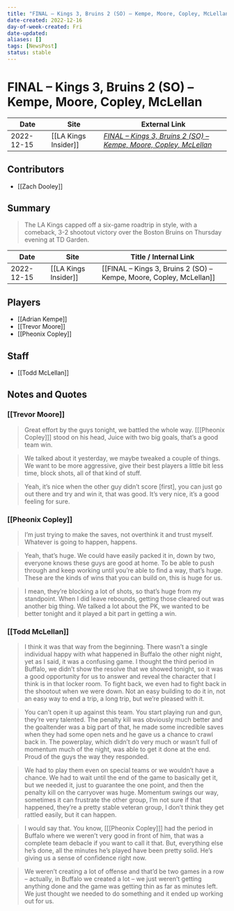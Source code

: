 ```yaml
---
title: "FINAL – Kings 3, Bruins 2 (SO) – Kempe, Moore, Copley, McLellan"
date-created: 2022-12-16
day-of-week-created: Fri
date-updated: 
aliases: []
tags: [NewsPost]
status: stable
---
```


# FINAL – Kings 3, Bruins 2 (SO) – Kempe, Moore, Copley, McLellan

| Date       | Site                 | External Link                                                                                                                                                     |
| ---------- | -------------------- | ----------------------------------------------------------------------------------------------------------------------------------------------------------------- |
| 2022-12-15 | [[LA Kings Insider]] | [*FINAL – Kings 3, Bruins 2 (SO) – Kempe, Moore, Copley, McLellan*](https://lakingsinsider.com/2022/12/15/final-kings-3-bruins-2-so-kempe-moore-copley-mclellan/) |

## Contributors
- [[Zach Dooley]]

## Summary
> The LA Kings capped off a six-game roadtrip in style, with a comeback, 3-2 shootout victory over the Boston Bruins on Thursday evening at TD Garden.

| Date       | Site                 | Title / Internal Link                                               |
| ---------- | -------------------- | ------------------------------------------------------------------- |
| 2022-12-15 | [[LA Kings Insider]] | [[FINAL – Kings 3, Bruins 2 (SO) – Kempe, Moore, Copley, McLellan]] |

## Players
- [[Adrian Kempe]]
- [[Trevor Moore]]
- [[Pheonix Copley]]

## Staff
- [[Todd McLellan]]

## Notes and Quotes
### [[Trevor Moore]]
> Great effort by the guys tonight, we battled the whole way. \[[[Pheonix Copley]]] stood on his head, Juice with two big goals, that’s a good team win.

> We talked about it yesterday, we maybe tweaked a couple of things. We want to be more aggressive, give their best players a little bit less time, block shots, all of that kind of stuff.

> Yeah, it’s nice when the other guy didn’t score \[first], you can just go out there and try and win it, that was good. It’s very nice, it’s a good feeling for sure.

### [[Pheonix Copley]]
> I’m just trying to make the saves, not overthink it and trust myself. Whatever is going to happen, happens.

> Yeah, that’s huge. We could have easily packed it in, down by two, everyone knows these guys are good at home. To be able to push through and keep working until you’re able to find a way, that’s huge. These are the kinds of wins that you can build on, this is huge for us.

> I mean, they’re blocking a lot of shots, so that’s huge from my standpoint. When I did leave rebounds, getting those cleared out was another big thing. We talked a lot about the PK, we wanted to be better tonight and it played a bit part in getting a win.

### [[Todd McLellan]]
> I think it was that way from the beginning. There wasn’t a single individual happy with what happened in Buffalo the other night night, yet as I said, it was a confusing game. I thought the third period in Buffalo, we didn’t show the resolve that we showed tonight, so it was a good opportunity for us to answer and reveal the character that I think is in that locker room. To fight back, we even had to fight back in the shootout when we were down. Not an easy building to do it in, not an easy way to end a trip, a long trip, but we’re pleased with it.

> You can’t open it up against this team. You start playing run and gun, they’re very talented. The penalty kill was obviously much better and the goaltender was a big part of that, he made some incredible saves when they had some open nets and he gave us a chance to crawl back in. The powerplay, which didn’t do very much or wasn’t full of momentum much of the night, was able to get it done at the end. Proud of the guys the way they responded.

> We had to play them even on special teams or we wouldn’t have a chance. We had to wait until the end of the game to basically get it, but we needed it, just to guarantee the one point, and then the penalty kill on the carryover was huge. Momentum swings our way, sometimes it can frustrate the other group, I’m not sure if that happened, they’re a pretty stable veteran group, I don’t think they get rattled easily, but it can happen.

> I would say that. You know, \[[[Pheonix Copley]]] had the period in Buffalo where we weren’t very good in front of him, that was a complete team debacle if you want to call it that. But, everything else he’s done, all the minutes he’s played have been pretty solid. He’s giving us a sense of confidence right now.

> We weren’t creating a lot of offense and that’d be two games in a row – actually, in Buffalo we created a lot – we just weren’t getting anything done and the game was getting thin as far as minutes left. We just thought we needed to do something and it ended up working out for us.


